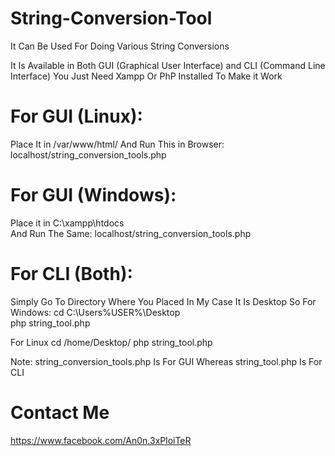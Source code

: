 # String-Conversion-Tool
It Can Be Used For Doing Various String Conversions

It Is Available in Both GUI (Graphical User Interface) and CLI (Command Line Interface)
You Just Need Xampp Or PhP Installed To Make it Work

# For GUI (Linux):
Place It in /var/www/html/
And Run This in Browser:
localhost/string_conversion_tools.php

# For GUI (Windows):
Place it in C:\xampp\htdocs\
And Run The Same:
localhost/string_conversion_tools.php

# For CLI (Both):
Simply Go To Directory Where You Placed
In My Case It Is Desktop
So For Windows:
cd C:\Users\%USER%\Desktop\
php string_tool.php

For Linux
cd /home/Desktop/
php string_tool.php

Note:
string_conversion_tools.php Is For GUI
Whereas
string_tool.php Is For CLI

# Contact Me
https://www.facebook.com/An0n.3xPloiTeR
